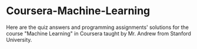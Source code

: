 # Coursera-Machine-Learning
Here are the quiz answers and programming assignments' solutions for the course "Machine Learning" in Coursera taught by Mr. Andrew from Stanford University.
